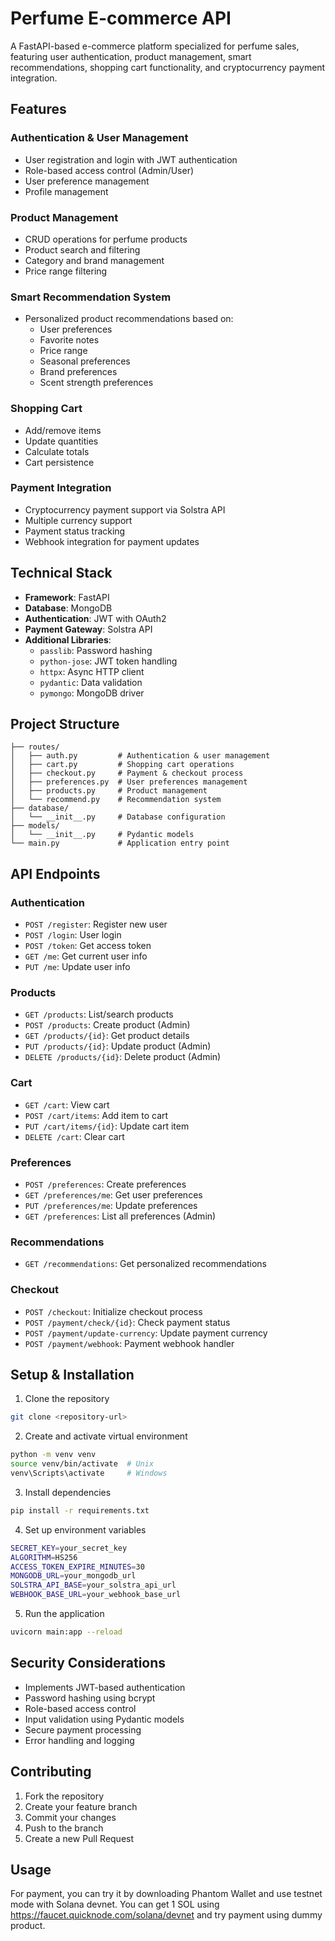 # Perfume E-commerce API

A FastAPI-based e-commerce platform specialized for perfume sales, featuring user authentication, product management, smart recommendations, shopping cart functionality, and cryptocurrency payment integration.

## Features

### Authentication & User Management
- User registration and login with JWT authentication
- Role-based access control (Admin/User)
- User preference management
- Profile management

### Product Management
- CRUD operations for perfume products
- Product search and filtering
- Category and brand management
- Price range filtering

### Smart Recommendation System
- Personalized product recommendations based on:
  - User preferences
  - Favorite notes
  - Price range
  - Seasonal preferences
  - Brand preferences
  - Scent strength preferences

### Shopping Cart
- Add/remove items
- Update quantities
- Calculate totals
- Cart persistence

### Payment Integration
- Cryptocurrency payment support via Solstra API
- Multiple currency support
- Payment status tracking
- Webhook integration for payment updates

## Technical Stack

- **Framework**: FastAPI
- **Database**: MongoDB
- **Authentication**: JWT with OAuth2
- **Payment Gateway**: Solstra API
- **Additional Libraries**:
  - `passlib`: Password hashing
  - `python-jose`: JWT token handling
  - `httpx`: Async HTTP client
  - `pydantic`: Data validation
  - `pymongo`: MongoDB driver

## Project Structure

```
├── routes/
│   ├── auth.py         # Authentication & user management
│   ├── cart.py         # Shopping cart operations
│   ├── checkout.py     # Payment & checkout process
│   ├── preferences.py  # User preferences management
│   ├── products.py     # Product management
│   └── recommend.py    # Recommendation system
├── database/
│   └── __init__.py     # Database configuration
├── models/
│   └── __init__.py     # Pydantic models
└── main.py             # Application entry point
```

## API Endpoints

### Authentication
- `POST /register`: Register new user
- `POST /login`: User login
- `POST /token`: Get access token
- `GET /me`: Get current user info
- `PUT /me`: Update user info

### Products
- `GET /products`: List/search products
- `POST /products`: Create product (Admin)
- `GET /products/{id}`: Get product details
- `PUT /products/{id}`: Update product (Admin)
- `DELETE /products/{id}`: Delete product (Admin)

### Cart
- `GET /cart`: View cart
- `POST /cart/items`: Add item to cart
- `PUT /cart/items/{id}`: Update cart item
- `DELETE /cart`: Clear cart

### Preferences
- `POST /preferences`: Create preferences
- `GET /preferences/me`: Get user preferences
- `PUT /preferences/me`: Update preferences
- `GET /preferences`: List all preferences (Admin)

### Recommendations
- `GET /recommendations`: Get personalized recommendations

### Checkout
- `POST /checkout`: Initialize checkout process
- `POST /payment/check/{id}`: Check payment status
- `POST /payment/update-currency`: Update payment currency
- `POST /payment/webhook`: Payment webhook handler

## Setup & Installation

1. Clone the repository
```bash
git clone <repository-url>
```

2. Create and activate virtual environment
```bash
python -m venv venv
source venv/bin/activate  # Unix
venv\Scripts\activate     # Windows
```

3. Install dependencies
```bash
pip install -r requirements.txt
```

4. Set up environment variables
```bash
SECRET_KEY=your_secret_key
ALGORITHM=HS256
ACCESS_TOKEN_EXPIRE_MINUTES=30
MONGODB_URL=your_mongodb_url
SOLSTRA_API_BASE=your_solstra_api_url
WEBHOOK_BASE_URL=your_webhook_base_url
```

5. Run the application
```bash
uvicorn main:app --reload
```

## Security Considerations

- Implements JWT-based authentication
- Password hashing using bcrypt
- Role-based access control
- Input validation using Pydantic models
- Secure payment processing
- Error handling and logging

## Contributing

1. Fork the repository
2. Create your feature branch
3. Commit your changes
4. Push to the branch
5. Create a new Pull Request

## Usage
For payment, you can try it by downloading Phantom Wallet and use testnet mode with Solana devnet. You can get 1 SOL using https://faucet.quicknode.com/solana/devnet and try payment using dummy product.
